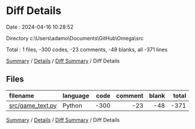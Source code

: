 # Diff Details

Date : 2024-04-16 10:28:52

Directory c:\\Users\\adamo\\Documents\\GitHub\\Omega\\src

Total : 1 files,  -300 codes, -23 comments, -48 blanks, all -371 lines

[Summary](results.md) / [Details](details.md) / [Diff Summary](diff.md) / Diff Details

## Files
| filename | language | code | comment | blank | total |
| :--- | :--- | ---: | ---: | ---: | ---: |
| [src/game_text.py](/src/game_text.py) | Python | -300 | -23 | -48 | -371 |

[Summary](results.md) / [Details](details.md) / [Diff Summary](diff.md) / Diff Details